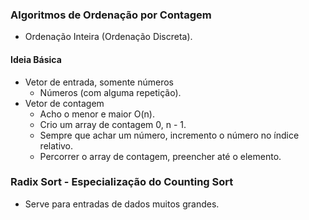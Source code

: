 ### Algoritmos de Ordenação por Contagem
- Ordenação Inteira (Ordenação Discreta).
#### Ideia Básica
- Vetor de entrada, somente números
	- Números (com alguma repetição).
- Vetor de contagem 
	- Acho o menor e maior O(n).
	- Crio um array de contagem 0, n - 1.
	- Sempre que achar um número, incremento o número no índice relativo.
	- Percorrer o array de contagem, preencher até o elemento.
### Radix Sort - Especialização do Counting Sort
- Serve para entradas de dados muitos grandes.